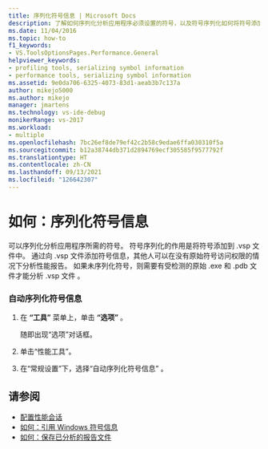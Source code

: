 ```yaml
---
title: 序列化符号信息 | Microsoft Docs
description: 了解如何序列化分析应用程序必须设置的符号，以及符号序列化如何将符号添加到 .vsp 文件。
ms.date: 11/04/2016
ms.topic: how-to
f1_keywords:
- VS.ToolsOptionsPages.Performance.General
helpviewer_keywords:
- profiling tools, serializing symbol information
- performance tools, serializing symbol information
ms.assetid: 9e0da706-6325-4073-83d1-aeab3b7c137a
author: mikejo5000
ms.author: mikejo
manager: jmartens
ms.technology: vs-ide-debug
monikerRange: vs-2017
ms.workload:
- multiple
ms.openlocfilehash: 7bc26ef8de79ef42c2b58c9edae6ffa030310f5a
ms.sourcegitcommit: b12a38744db371d2894769ecf305585f9577792f
ms.translationtype: HT
ms.contentlocale: zh-CN
ms.lasthandoff: 09/13/2021
ms.locfileid: "126642307"
---
```

# <a name="how-to-serialize-symbol-information"></a>如何：序列化符号信息
可以序列化分析应用程序所需的符号。 符号序列化的作用是将符号添加到 .vsp 文件中。 通过向 .vsp 文件添加符号信息，其他人可以在没有原始符号访问权限的情况下分析性能报告。 如果未序列化符号，则需要有受检测的原始 .exe 和 .pdb 文件才能分析 .vsp 文件  。

### <a name="to-automatically-serialize-symbol-information"></a>自动序列化符号信息

1. 在 **“工具”** 菜单上，单击 **“选项”** 。

     随即出现“选项”对话框。

2. 单击“性能工具”。

3. 在“常规设置”下，选择“自动序列化符号信息” 。

## <a name="see-also"></a>请参阅
- [配置性能会话](../profiling/configuring-performance-sessions.md)
- [如何：引用 Windows 符号信息](../profiling/how-to-reference-windows-symbol-information.md)
- [如何：保存已分析的报告文件](/previous-versions/visualstudio/visual-studio-2010/bb763106\(v\=vs.100\))
